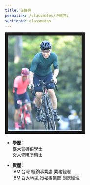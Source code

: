 ```yaml
---
title: 汪維亮
permalink: /classmates/汪維亮/
sectionid: classmates
---
```


<img src="/img/classmate_汪維亮.jpg"
     alt="Photo of 汪維亮"
     width="240" border="10" />

- **學歷：**<br />
  臺大電機系學士<br />
  交大管研所碩士

- **資歷：**<br />
  IBM 台灣 經銷事業處 業務經理<br />
  IBM 亞太地區 授權事業部 副總經理


